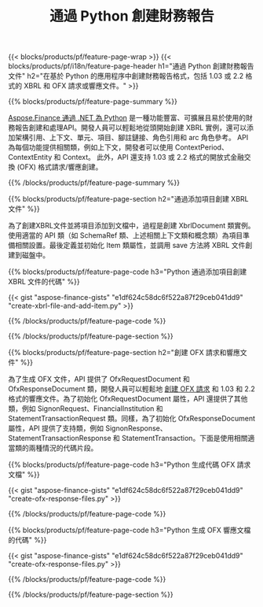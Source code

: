 ﻿---
title: 通過 Python 創建財務報告
url: /zh-hant/python-net/create/
description:  在 XBRL 中創建財務報告的 Python 代碼，以及通過 Python 庫的 OFX 請求或響應文件。
---
{{< blocks/products/pf/feature-page-wrap >}}
{{< blocks/products/pf/i18n/feature-page-header h1="通過 Python 創建財務報告文件" h2="在基於 Python 的應用程序中創建財務報告格式，包括 1.03 或 2.2 格式的 XBRL 和 OFX 請求或響應文件。" >}}

{{% blocks/products/pf/feature-page-summary %}}

[Aspose.Finance 通過 .NET 為 Python](https://products.aspose.com/finance/python-net/) 是一種功能豐富、可擴展且易於使用的財務報告創建和處理API。開發人員可以輕鬆地從頭開始創建 XBRL 實例，還可以添加架構引用、上下文、單元、項目、腳註鏈接、角色引用和 
arc 角色參考。 API 為每個功能提供相關類，例如上下文，開發者可以使用 ContextPeriod、ContextEntity 和 Context。 
此外，API 還支持 1.03 或 2.2 格式的開放式金融交換 (OFX) 格式請求/響應創建。

{{% /blocks/products/pf/feature-page-summary %}}

{{% blocks/products/pf/feature-page-section h2="通過添加項目創建 XBRL 文件" %}}

為了創建XBRL文件並將項目添加到文檔中，過程是創建 XbrlDocument 類實例。使用適當的 API 類（如 SchemaRef 類、上述相關上下文類和概念類）為項目準備相關設置。最後定義並初始化 Item 類屬性，並調用 save 方法將 XBRL 文件創建到磁盤中。

{{% blocks/products/pf/feature-page-code h3="Python 通過添加項目創建 XBRL 文件的代碼" %}}

{{< gist "aspose-finance-gists" "e1df624c58dc6f522a87f29ceb041dd9" "create-xbrl-file-and-add-item.py" >}} 

{{% /blocks/products/pf/feature-page-code %}}

{{% /blocks/products/pf/feature-page-section %}}

{{% blocks/products/pf/feature-page-section h2="創建 OFX 請求和響應文件" %}}


為了生成 OFX 文件，API 提供了 OfxRequestDocument 和 OfxResponseDocument 類，開發人員可以輕鬆地 [創建 OFX 請求](https://products.aspose.com/finance/python-net/create/ofx-request/) 和 1.03 和 2.2 格式的響應文件。為了初始化 OfxRequestDocument 屬性，API 還提供了其他類，例如 SignonRequest、FinancialInstitution 和 StatementTransactionRequest 類。同樣，為了初始化 OfxResponseDocument 屬性，API 提供了支持類，例如 SignonResponse、StatementTransactionResponse 和 StatementTransaction。下面是使用相關適當類的兩種情況的代碼片段。

{{% blocks/products/pf/feature-page-code h3="Python 生成代碼 OFX 請求文檔" %}}

{{< gist "aspose-finance-gists" "e1df624c58dc6f522a87f29ceb041dd9" "create-ofx-response-files.py" >}} 

{{% /blocks/products/pf/feature-page-code %}}

{{% blocks/products/pf/feature-page-code h3="Python 生成 OFX 響應文檔的代碼" %}}

{{< gist "aspose-finance-gists" "e1df624c58dc6f522a87f29ceb041dd9" "create-ofx-response-files.py" >}} 

{{% /blocks/products/pf/feature-page-code %}}

{{% /blocks/products/pf/feature-page-section %}}